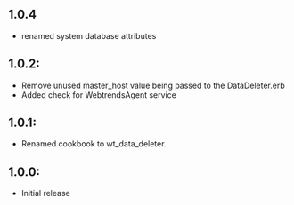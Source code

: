 ## 1.0.4
* renamed system database attributes

## 1.0.2:
* Remove unused master_host value being passed to the DataDeleter.erb
* Added check for WebtrendsAgent service

## 1.0.1:
* Renamed cookbook to wt_data_deleter.

## 1.0.0:
* Initial release
